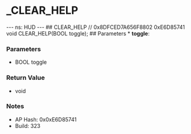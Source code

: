 # _CLEAR_HELP

--- ns: HUD --- ## CLEAR_HELP  // 0x8DFCED7A656F8802 0xE6D85741 void CLEAR_HELP(BOOL toggle);   ## Parameters * **toggle**:

### Parameters
* BOOL toggle

### Return Value
* void

### Notes
* AP Hash: 0x0xE6D85741
* Build: 323

